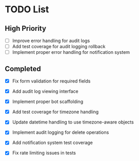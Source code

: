 # TODO List
## High Priority
- [ ] Improve error handling for audit logs
- [ ] Add test coverage for audit logging rollback
- [ ] Implement proper error handling for notification system

## Completed
- [x] Fix form validation for required fields
- [x] Add audit log viewing interface
- [x] Implement proper bot scaffolding
- [x] Add test coverage for timezone handling
- [x] Update datetime handling to use timezone-aware objects
- [x] Implement audit logging for delete operations
- [x] Add notification system test coverage
- [x] Fix rate limiting issues in tests

